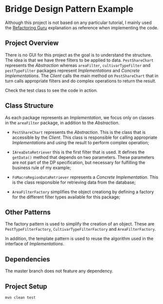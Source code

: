 # Bridge Design Pattern Example
Although this project is not based on any particular tutorial, I mainly used the [Refactoring Guru](https://refactoring.guru/design-patterns/bridge) explanation as reference when implementing the code.

## Project Overview

There is no GUI for this project as the goal is to understand the structure. The idea is that we have three filters to be applied to data. `PestShareChart` represents the _Abstraction_ whereas `areaFilter`, `cultivarTypeFilter` and `pestTypeFilter` packages represent _Implementations_ and _Concrete Implementations_. The _Client_ calls the main method on `PestShareChart` that in turn calls appropriate filters and do complex operations to return the result.

Check the test class to see the code in action.

## Class Structure

As each package represents an _Implementation_, we focus only on classes in the `areaFilter` package, in addition to the _Abstraction_.

* `PestShareChart` represents the _Abstraction_. This is the class that is accessible by the _Client_. This class is responsible for calling appropriate _Implementations_ and using the result to perform complex operation;

* `IAreaDataRetriever` this is the first filter that is used. It defines the `getData()` method that depends on two parameters. These parameters are not part of the DP specification, but necessary for fulfilling the business rule of my example;

* `FoMacroRegionDataRetriever` represents a _Concrete Implementation_. This is the class responsible for retrieving data from the database;

* `AreaFilterFactory` simplifies the object creationg by defining a factory for the different filter types available for this package;

## Other Patterns
The factory pattern is used to simplify the creation of an object. These are `PestTypeFilterFactory`, `CultivarTypeFilterFactory` and `AreaFilterFactory`.

In addition, the template pattern is used to reuse the algorithm used in the interface of _Implementations_.

## Dependencies
The master branch does not feature any dependency.

## Project Setup
```
mvn clean test
```
